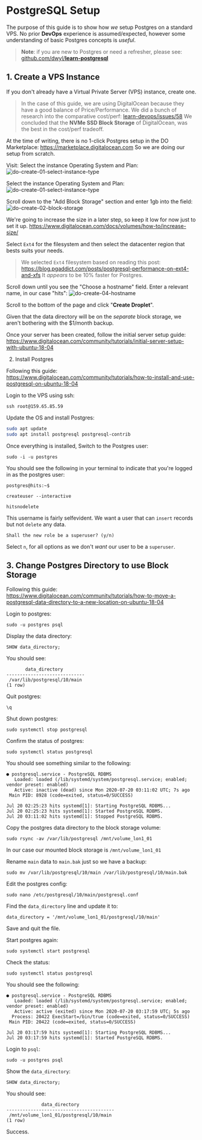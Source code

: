 # PostgreSQL Setup

The purpose of this guide is to show how _we_ setup Postgres on a standard VPS.
No prior **DevOps** experience is assumed/expected,
however some understanding of basic Postgres concepts is _useful_.

> **Note**: if you are new to Postgres or need a refresher,
please see: 
[github.com/dwyl/**learn-postgresql**](https://github.com/dwyl/learn-postgresql)


## 1. Create a VPS Instance

If you don't already have a Virtual Private Server (VPS) instance,
create one. 

> In the case of this guide, 
we are using DigitalOcean 
because they have a good balance of Price/Performance.
> We did a bunch of research into the comparative cost/perf:
[learn-devops/issues/58](https://github.com/dwyl/learn-devops/issues/58#issuecomment-660650080)
We concluded that the **NVMe SSD Block Storage** of DigitalOcean,
was the best in the cost/perf tradeoff. 

At the time of writing,
there is no 1-click Postgres setup in the DO Marketplace:
https://marketplace.digitalocean.com
So we are doing our setup from scratch.


Visit: 
Select the instance Operating System and Plan:
![do-create-01-select-instance-type](https://user-images.githubusercontent.com/194400/87891845-4a7bed80-ca33-11ea-8bf5-eb3095eeafe6.png)



Select the instance Operating System and Plan:
![do-create-01-select-instance-type](https://user-images.githubusercontent.com/194400/87891845-4a7bed80-ca33-11ea-8bf5-eb3095eeafe6.png)

Scroll down to the "Add Block Storage" section and enter 1gb into the field:
![do-create-02-block-storage](https://user-images.githubusercontent.com/194400/87891890-667f8f00-ca33-11ea-9043-cca1b44cc334.png)

We're going to increase the size in a later step, so keep it low for now just to set it up.
https://www.digitalocean.com/docs/volumes/how-to/increase-size/

Select `Ext4` for the filesystem and then select the datacenter region that bests suits your needs.

> We selected `Ext4` filesystem based on reading this post:
https://blog.pgaddict.com/posts/postgresql-performance-on-ext4-and-xfs
It _appears_ to be 10% faster for Postgres. 

Scroll down until you see the "Choose a hostname" field. Enter a relevant name, in our case "hits":
![do-create-04-hostname](https://user-images.githubusercontent.com/194400/87892697-b3646500-ca35-11ea-854a-364a4ae0a964.png)

Scroll to the bottom of the page and click "**Create Droplet**".

Given that the data directory will be on the _separate_ block storage,
we aren't bothering with the $1/month backup.

Once your server has been created,
follow the initial server setup guide:
https://www.digitalocean.com/community/tutorials/initial-server-setup-with-ubuntu-18-04




2. Install Postgres

Following this guide:
https://www.digitalocean.com/community/tutorials/how-to-install-and-use-postgresql-on-ubuntu-18-04

Login to the VPS using ssh:
```
ssh root@159.65.85.59
```

Update the OS and install Postgres:

```sh
sudo apt update
sudo apt install postgresql postgresql-contrib
```

Once everything is installed,
Switch to the Postgres user:

```
sudo -i -u postgres
```

You should see the following in your terminal 
to indicate that you're logged in as the postgres user:

```
postgres@hits:~$
```


```
createuser --interactive
```

```
hitsnodelete
```
This username is fairly selfevident.
We want a user that can `insert` records but not `delete` any data.

```
Shall the new role be a superuser? (y/n)
```

Select `n`, for all options
as we don't _want_ our user to be a `superuser`.


## 3. Change Postgres Directory to use Block Storage


Following this guide:
https://www.digitalocean.com/community/tutorials/how-to-move-a-postgresql-data-directory-to-a-new-location-on-ubuntu-18-04


Login to postgres:
```
sudo -u postgres psql
```

Display the data directory:
```
SHOW data_directory;
```

You should see:
```
       data_directory
-----------------------------
 /var/lib/postgresql/10/main
(1 row)
```

Quit postgres:

```
\q
```

Shut down postgres:

```
sudo systemctl stop postgresql
```

Confirm the status of postgres:
```
sudo systemctl status postgresql
```

You should see something similar to the following:
```
● postgresql.service - PostgreSQL RDBMS
   Loaded: loaded (/lib/systemd/system/postgresql.service; enabled; vendor preset: enabled)
   Active: inactive (dead) since Mon 2020-07-20 03:11:02 UTC; 7s ago
 Main PID: 8928 (code=exited, status=0/SUCCESS)

Jul 20 02:25:23 hits systemd[1]: Starting PostgreSQL RDBMS...
Jul 20 02:25:23 hits systemd[1]: Started PostgreSQL RDBMS.
Jul 20 03:11:02 hits systemd[1]: Stopped PostgreSQL RDBMS.
```


Copy the postgres data directory to the block storage volume:

```
sudo rsync -av /var/lib/postgresql /mnt/volume_lon1_01
```

In our case our mounted block storage is `/mnt/volume_lon1_01`


Rename `main` data to `main.bak` just so we have a backup:
```
sudo mv /var/lib/postgresql/10/main /var/lib/postgresql/10/main.bak
```


Edit the postgres config:

```
sudo nano /etc/postgresql/10/main/postgresql.conf
```


Find the `data_directory` line and update it to:
```
data_directory = '/mnt/volume_lon1_01/postgresql/10/main'
```

Save and quit the file.

Start postgres again:

```
sudo systemctl start postgresql
```

Check the status:
```
sudo systemctl status postgresql
```

You should see the following:

```
● postgresql.service - PostgreSQL RDBMS
   Loaded: loaded (/lib/systemd/system/postgresql.service; enabled; vendor preset: enabled)
   Active: active (exited) since Mon 2020-07-20 03:17:59 UTC; 5s ago
  Process: 20422 ExecStart=/bin/true (code=exited, status=0/SUCCESS)
 Main PID: 20422 (code=exited, status=0/SUCCESS)

Jul 20 03:17:59 hits systemd[1]: Starting PostgreSQL RDBMS...
Jul 20 03:17:59 hits systemd[1]: Started PostgreSQL RDBMS.
```

Login to `psql`:

```
sudo -u postgres psql
```

Show the `data_directory`:

```
SHOW data_directory;
```

You should see:

```
             data_directory
----------------------------------------
 /mnt/volume_lon1_01/postgresql/10/main
(1 row)
```

Success.
